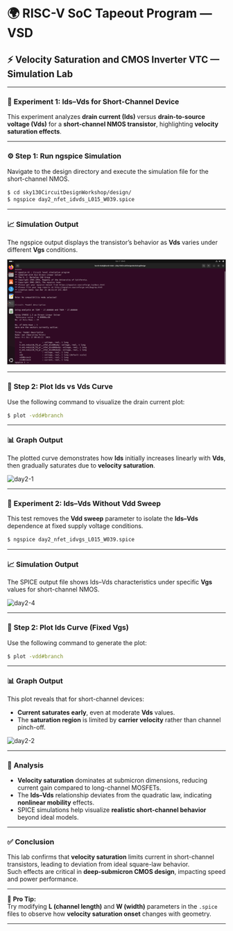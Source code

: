 # 🌍 RISC-V SoC Tapeout Program — VSD  
## ⚡ Velocity Saturation and CMOS Inverter VTC — Simulation Lab  

---

### 🧪 **Experiment 1: Ids–Vds for Short-Channel Device**

This experiment analyzes **drain current (Ids)** versus **drain-to-source voltage (Vds)** for a **short-channel NMOS transistor**, highlighting **velocity saturation effects**.

---

### ⚙️ **Step 1: Run ngspice Simulation**

Navigate to the design directory and execute the simulation file for the short-channel NMOS.

```bash
$ cd sky130CircuitDesignWorkshop/design/
$ ngspice day2_nfet_idvds_L015_W039.spice
```

---

### 📈 **Simulation Output**

The ngspice output displays the transistor’s behavior as **Vds** varies under different **Vgs** conditions.

![day2](https://github.com/CircuitCrafter07/Week-4/blob/main/DAY2/Screenshot%20from%202025-10-17%2009-45-17.png)

---

### 🧮 **Step 2: Plot Ids vs Vds Curve**

Use the following command to visualize the drain current plot:

```bash
$ plot -vdd#branch
```

---

### 📊 **Graph Output**

The plotted curve demonstrates how **Ids** initially increases linearly with **Vds**, then gradually saturates due to **velocity saturation**.

![day2-1](https://github.com/user-attachments/assets/4160a1ef-7983-4cef-8599-45cffdd656a6)

---

### 🧪 **Experiment 2: Ids–Vds Without Vdd Sweep**

This test removes the **Vdd sweep** parameter to isolate the **Ids–Vds** dependence at fixed supply voltage conditions.

```bash
$ ngspice day2_nfet_idvgs_L015_W039.spice
```

---

### 📈 **Simulation Output**

The SPICE output file shows Ids–Vds characteristics under specific **Vgs** values for short-channel NMOS.

![day2-4](https://github.com/user-attachments/assets/21c84e62-de8e-4882-aed8-d9dd557eeef9)

---

### 🧮 **Step 2: Plot Ids Curve (Fixed Vgs)**

Use the following command to generate the plot:

```bash
$ plot -vdd#branch
```

---

### 📊 **Graph Output**

This plot reveals that for short-channel devices:  
- **Current saturates early**, even at moderate **Vds** values.  
- The **saturation region** is limited by **carrier velocity** rather than channel pinch-off.  

![day2-2](https://github.com/user-attachments/assets/00f2e170-de56-42b8-b7c4-0025dfd1680d)

---

### 🧭 **Analysis**

- **Velocity saturation** dominates at submicron dimensions, reducing current gain compared to long-channel MOSFETs.  
- The **Ids–Vds** relationship deviates from the quadratic law, indicating **nonlinear mobility** effects.  
- SPICE simulations help visualize **realistic short-channel behavior** beyond ideal models.

---

### ✅ **Conclusion**

This lab confirms that **velocity saturation** limits current in short-channel transistors, leading to deviation from ideal square-law behavior.  
Such effects are critical in **deep-submicron CMOS design**, impacting speed and power performance.

---

🧠 **Pro Tip:**  
Try modifying **L (channel length)** and **W (width)** parameters in the `.spice` files to observe how **velocity saturation onset** changes with geometry.

---
